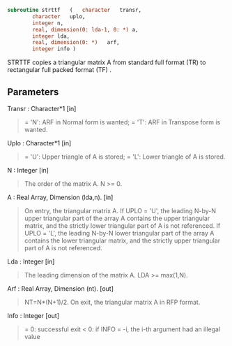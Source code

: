 ```fortran
subroutine strttf	(	character	transr,
		character	uplo,
		integer	n,
		real, dimension(0: lda-1, 0: *)	a,
		integer	lda,
		real, dimension(0: *)	arf,
		integer	info )
```

 STRTTF copies a triangular matrix A from standard full format (TR)
 to rectangular full packed format (TF) .

## Parameters
Transr : Character*1 [in]
> = 'N':  ARF in Normal form is wanted;
> = 'T':  ARF in Transpose form is wanted.

Uplo : Character*1 [in]
> = 'U':  Upper triangle of A is stored;
> = 'L':  Lower triangle of A is stored.

N : Integer [in]
> The order of the matrix A. N >= 0.

A : Real Array, Dimension (lda,n). [in]
> On entry, the triangular matrix A.  If UPLO = 'U', the
> leading N-by-N upper triangular part of the array A contains
> the upper triangular matrix, and the strictly lower
> triangular part of A is not referenced.  If UPLO = 'L', the
> leading N-by-N lower triangular part of the array A contains
> the lower triangular matrix, and the strictly upper
> triangular part of A is not referenced.

Lda : Integer [in]
> The leading dimension of the matrix A. LDA >= max(1,N).

Arf : Real Array, Dimension (nt). [out]
> NT=N*(N+1)/2. On exit, the triangular matrix A in RFP format.

Info : Integer [out]
> = 0:  successful exit
> < 0:  if INFO = -i, the i-th argument had an illegal value

